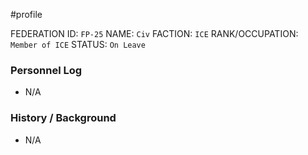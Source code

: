 #profile 

FEDERATION ID: `FP-25`
NAME: `Civ`
FACTION: `ICE`
RANK/OCCUPATION: `Member of ICE`
STATUS: `On Leave`

### Personnel Log
- N/A

### History / Background
- N/A
